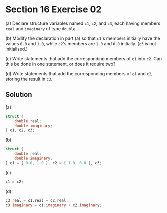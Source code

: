 # Section 16 Exercise 02

(a) Declare structure variables named `c1`, `c2`, and `c3`, each having members `real` and `imaginary` of type `double`.

(b) Modify the declaration in part (a) so that `c1`'s members initially have the values `0.0` and `1.0`, while `c2`'s members are `1.0` and `0.0` initially. (`c3` is not initialised.)

(c) Write statements that add the corresponding members of `c1` into `c2`. Can this be done in one statement, or does it require two?

(d) Write statements that add the corresponding members of `c1` and `c2`, storing the result in `c3`.


## Solution

(a)

```c
struct {
    double real;
    double imaginary;
} c1, c2, c3;
```

(b)

```c
struct {
    double real;
    double imaginary;
} c1 = { 0.0, 1.0 }, c2 = { 1.0, 0.0 }, c3;
```

(c)

```c
c1 = c2;
```

(d)

```c
c3.real = c1.real + c2.real;
c3.imaginary = c1.imaginary + c2.imaginary;
```
